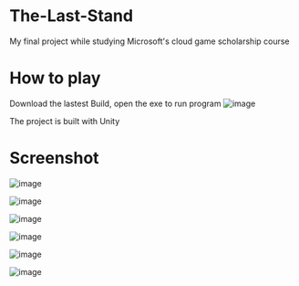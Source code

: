 # The-Last-Stand
My final project while studying Microsoft's cloud game scholarship course

# How to play
Download the lastest Build, open the exe to run program
![image](https://github.com/lucthienphong1120/The-Last-Stand/assets/90561566/f383555f-99d5-406a-a9e7-5c6bcb2bbbb7)

The project is built with Unity

# Screenshot

![image](https://github.com/lucthienphong1120/The-Last-Stand/assets/90561566/d044362a-a886-40dc-9828-f5162ff49fa9)

![image](https://github.com/lucthienphong1120/The-Last-Stand/assets/90561566/9c9bf6d6-1314-4c79-a3ac-6de68f2d3927)

![image](https://github.com/lucthienphong1120/The-Last-Stand/assets/90561566/b1403c3c-52a0-41b7-b8a0-a095255275f8)

![image](https://github.com/lucthienphong1120/The-Last-Stand/assets/90561566/99acc0fe-9c17-48a9-9917-6225464b9109)

![image](https://github.com/lucthienphong1120/The-Last-Stand/assets/90561566/3761b3b1-d067-4613-ac9d-2a62b65f35b9)

![image](https://github.com/lucthienphong1120/The-Last-Stand/assets/90561566/bce18071-e0b2-4578-bd89-1d89431957ca)
